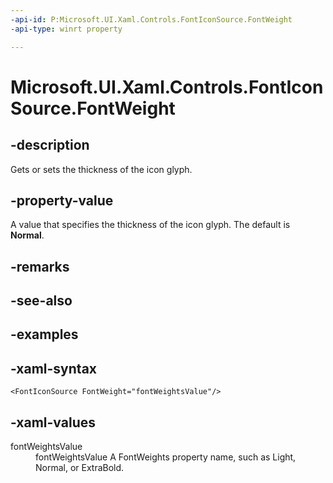 ```yaml
---
-api-id: P:Microsoft.UI.Xaml.Controls.FontIconSource.FontWeight
-api-type: winrt property

---
```

<!-- Property syntax.
public FontWeight FontWeight { get;  set; }
-->

# Microsoft.UI.Xaml.Controls.FontIconSource.FontWeight


## -description

Gets or sets the thickness of the icon glyph.


## -property-value

A value that specifies the thickness of the icon glyph. The default is **Normal**.


## -remarks


## -see-also


## -examples


## -xaml-syntax

```xaml
<FontIconSource FontWeight="fontWeightsValue"/>
```


## -xaml-values

<dl><dt>fontWeightsValue</dt><dd>fontWeightsValue A FontWeights property name, such as Light, Normal, or ExtraBold.</dd>
</dl>



